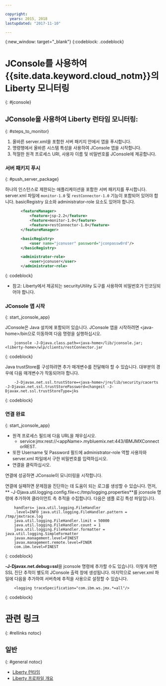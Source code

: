 ```yaml
---

copyright:
  years: 2015, 2018
lastupdated: "2017-11-10"

---
```


{:new_window: target="_blank"}
{:codeblock: .codeblock}

# JConsole를 사용하여 {{site.data.keyword.cloud_notm}}의 Liberty 모니터링
{: #jconsole}

## JConsole을 사용하여 Liberty 런타임 모니터링:
{: #steps_to_monitor}

1. 올바른 server.xml을 포함한 서버 패키지 안에서 앱을 푸시합니다.
2. 명령행에서 올바른 시스템 특성을 사용하여 JConsole 앱을 시작합니다.
3. 적절한 원격 프로세스 URI, 사용자 이름 및 비밀번호를 JConsole에 제공합니다.

### 서버 패키지 푸시
{: #push_server_package}

하나의 인스턴스로 제한되는 애플리케이션을 포함한 서버 패키지를 푸시합니다. server.xml 파일에 `monitor-1.0` 및 `restConnector-1.0` 기능이 포함되어 있어야 합니다. basicRegistry 요소와 administrator-role 요소도 있어야 합니다.
```xml
       <featureManager>
           <feature>jsp-2.2</feature>
           <feature>monitor-1.0</feature>
           <feature>restConnector-1.0</feature>
       </featureManager>

       <basicRegistry>
           <user name="jconuser" password="jconpassw0rd"/>
       </basicRegistry>

       <administrator-role>
           <user>jconuser</user>
       </administrator-role>
```
{: codeblock}

   * 참고: Liberty에서 제공되는 securityUtility 도구를 사용하여 비밀번호가 인코딩되어야 합니다.

### JConsole 앱 시작
{: start_jconsole_app}

JConsole은 Java 설치에 포함되어 있습니다.  JConsole 앱을 시작하려면 &lt;java-home&gt;/bin으로 이동하여 다음 명령을 실행하십시오.
```
    jconsole -J-Djava.class.path=<java-home>/lib/jconsole.jar;<liberty-home>/wlp/clients/restConnector.jar
```
{: codeblock}

Java trustStore를 구성하려면 추가 매개변수를 전달해야 할 수 있습니다. 대부분의 경우에 다음 매개변수가 작동되어야 합니다.
```
    -J-Djavax.net.ssl.trustStore=<java-home>/jre/lib/security/cacerts -J-Djavax.net.ssl.trustStorePassword=changeit -J-Djavax.net.ssl.trustStoreType=jks
```
{: codeblock}

### 연결 완료
{: start_jconsole_app}
  * 원격 프로세스 필드에 다음 URL을 채우십시오.
    * service:jmx:rest://&lt;appName&gt;.mybluemix.net:443/IBMJMXConnectorREST.
  *  또한 Username 및 Password 필드에 administrator-role 역할 사용자와 server.xml 파일에서 구한 비밀번호를 입력하십시오.
  * 연결을 클릭하십시오.

연결에 성공하면 JConsole이 모니터링을 시작합니다.

연결에 실패하면 문제점을 진단하는 데 도움이 되는 로그를 생성할 수 있습니다.  먼저, ** -J-Djava.util.logging.config.file=c:/tmp/logging.properties**를 jconsole 명령에 추가하여 클라이언트 측 추적을 수집합니다.
다음은 샘플 로깅 특성 파일입니다.
```
    handlers= java.util.logging.FileHandler
    .level=INFO java.util.logging.FileHandler.pattern = /tmp/jmxtrace.log
    java.util.logging.FileHandler.limit = 50000
    java.util.logging.FileHandler.count = 1
    java.util.logging.FileHandler.formatter = java.util.logging.SimpleFormatter
    javax.management.level=FINEST
    javax.management.remote.level=FINER
    com.ibm.level=FINEST
```
{: codeblock}

<b>&dash;J&dash;Djavax.net.debug=ssl</b>을 jconsole 명령에 추가할 수도 있습니다. 이렇게 하면 SSL 진단 추적이 별도의 JConsole 출력 창에 생성됩니다.  마지막으로 server.xml 파일에 다음을 추가하여 서버측에 추적을 사용으로 설정할 수 있습니다.
```
    <logging traceSpecification="com.ibm.ws.jmx.*=all"/>
```
{: codeblock}

# 관련 링크
{: #rellinks notoc}
## 일반
{: #general notoc}
* [Liberty 런타임](index.html)
* [Liberty 프로파일 개요](http://www-01.ibm.com/support/knowledgecenter/SSAW57_8.5.5/com.ibm.websphere.wlp.nd.doc/ae/cwlp_about.html)
